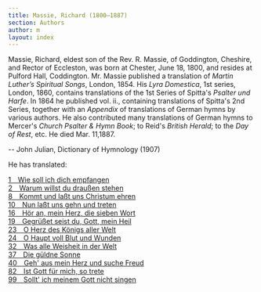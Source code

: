 ```yaml
---
title: Massie, Richard (1800–1887)
section: Authors
author: m
layout: index
---
```


Massie, Richard, eldest son of the Rev. R. Massie, of Goddington, Cheshire, and Rector of Eccleston, was born at Chester, June 18, 1800, and resides at Pulford Hall, Coddington. Mr. Massie published a translation of *Martin Luther’s Spiritual Songs*, London, 1854. His *Lyra Domestica*, 1st series, London, 1860, contains translations of the 1st Series of Spitta's *Psalter und Harfe*. In 1864 he published vol. ii., containing translations of Spitta's 2nd Series, together with an *Appendix* of translations of German hymns by various authors. He also contributed many translations of German hymns to Mercer's *Church Psalter & Hymn Book*; to Reid's *British Herald*; to the *Day of Rest*, etc. He died Mar. 11,1887.

-- John Julian, Dictionary of Hymnology (1907)

He has translated:

[1 Wie soll ich dich empfangen](/hymns/001)  
[2&emsp;Warum willst du draußen stehen](/hymns/002)  
[8&emsp;Kommt und laßt uns Christum ehren](/hymns/008)  
[10&emsp;Nun laßt uns gehn und treten](/hymns/010)  
[16&emsp;Hör an, mein Herz, die sieben Wort](/hymns/016)  
[19&emsp;Gegrüßet seist du, Gott, mein Heil](/hymns/019)  
[23&emsp;O Herz des Königs aller Welt](/hymns/023)  
[24&emsp;O Haupt voll Blut und Wunden](/hymns/024)  
[32&emsp;Was alle Weisheit in der Welt](/hymns/032)  
[37&emsp;Die güldne Sonne](/hymns/037)  
[40&emsp;Geh' aus mein Herz und suche Freud](/hymns/040)  
[82&emsp;Ist Gott für mich, so trete](/hymns/082)  
[99 Sollt' ich meinem Gott nicht singen](/hymns/099)  
